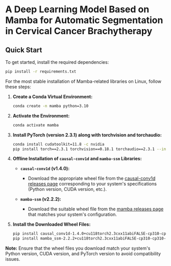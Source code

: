 # A Deep Learning Model Based on Mamba for Automatic Segmentation in Cervical Cancer Brachytherapy

## Quick Start

To get started, install the required dependencies:

```bash
pip install -r requirements.txt
```

For the most stable installation of Mamba-related libraries on Linux, follow these steps:

1. **Create a Conda Virtual Environment:**

   ```bash
   conda create -n mamba python=3.10
   ```

2. **Activate the Environment:**

   ```bash
   conda activate mamba
   ```

3. **Install PyTorch (version 2.3.1) along with torchvision and torchaudio:**

   ```bash
   conda install cudatoolkit=11.8 -c nvidia
   pip install torch==2.3.1 torchvision==0.18.1 torchaudio==2.3.1 --index-url https://download.pytorch.org/whl
   ```

4. **Offline Installation of `causal-conv1d` and `mamba-ssm` Libraries:**

   - **`causal-conv1d` (v1.4.0):**
     - Download the appropriate wheel file from the [causal-conv1d releases page](https://github.com/Dao-AILab/causal-conv1d/releases) corresponding to your system's specifications (Python version, CUDA version, etc.).

   - **`mamba-ssm` (v2.2.2):**
     - Download the suitable wheel file from the [mamba releases page](https://github.com/state-spaces/mamba/releases) that matches your system's configuration.

5. **Install the Downloaded Wheel Files:**

   ```bash
   pip install causal_conv1d-1.4.0+cu118torch2.3cxx11abiFALSE-cp310-cp310-linux_x86_64.whl
   pip install mamba_ssm-2.2.2+cu118torch2.3cxx11abiFALSE-cp310-cp310-linux_x86_64.whl
   ```

**Note:** Ensure that the wheel files you download match your system's Python version, CUDA version, and PyTorch version to avoid compatibility issues. 